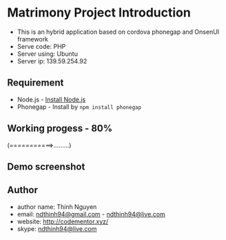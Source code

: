 Matrimony Project Introduction
====

- This is an hybrid application based on cordova phonegap and OnsenUI framework
- Serve code: PHP
- Server using: Ubuntu
- Server ip: 139.59.254.92

## Requirement

 * Node.js - [Install Node.js](http://nodejs.org)
 * Phonegap - Install by `npm install phonegap`

## Working progess - 80%

(===========>.........)

## Demo screenshot


## Author
- author name: Thinh Nguyen
- email: ndthinh94@gmail.com - ndthinh94@live.com
- website: http://codementor.xyz/
- skype: ndthinh94@live.com
